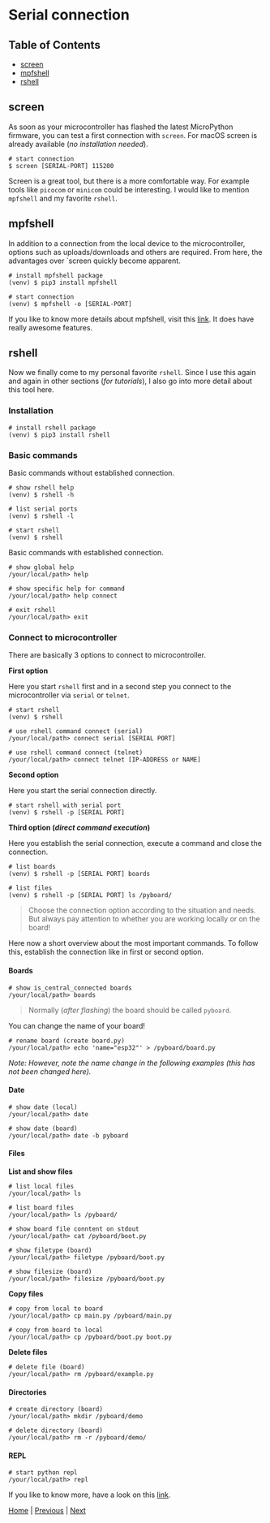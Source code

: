 # Serial connection

## Table of Contents

- [screen](#screen)
- [mpfshell](#mpfshell)
- [rshell](#rshell)

## screen

As soon as your microcontroller has flashed the latest MicroPython firmware, you can test a first connection with `screen`. For macOS screen is already available (_no installation needed_).

```shell
# start connection
$ screen [SERIAL-PORT] 115200
```

Screen is a great tool, but there is a more comfortable way. For example tools like `picocom` or `minicom` could be interesting. I would like to mention `mpfshell` and my favorite `rshell`.

## mpfshell

In addition to a connection from the local device to the microcontroller, options such as uploads/downloads and others are required. From here, the advantages over `screen quickly become apparent.

```shell
# install mpfshell package
(venv) $ pip3 install mpfshell

# start connection
(venv) $ mpfshell -o [SERIAL-PORT]
```

If you like to know more details about mpfshell, visit this [link](https://github.com/wendlers/mpfshell). It does have really awesome features.

## rshell

Now we finally come to my personal favorite `rshell`. Since I use this again and again in other sections (_for tutorials_), I also go into more detail about this tool here.

### Installation

```shell
# install rshell package
(venv) $ pip3 install rshell
```

### Basic commands

Basic commands without established connection.

```shell
# show rshell help
(venv) $ rshell -h

# list serial ports
(venv) $ rshell -l

# start rshell
(venv) $ rshell
```

Basic commands with established connection.

```shell
# show global help
/your/local/path> help

# show specific help for command
/your/local/path> help connect

# exit rshell
/your/local/path> exit
```

### Connect to microcontroller

There are basically 3 options to connect to microcontroller.

**First option**

Here you start `rshell` first and in a second step you connect to the microcontroller via `serial` or `telnet`.

```shell
# start rshell
(venv) $ rshell

# use rshell command connect (serial)
/your/local/path> connect serial [SERIAL PORT]

# use rshell command connect (telnet)
/your/local/path> connect telnet [IP-ADDRESS or NAME]
```

**Second option**

Here you start the serial connection directly.

```shell
# start rshell with serial port
(venv) $ rshell -p [SERIAL PORT]
```

**Third option (_direct command execution_)**

Here you establish the serial connection, execute a command and close the connection.

```shell
# list boards
(venv) $ rshell -p [SERIAL PORT] boards

# list files
(venv) $ rshell -p [SERIAL PORT] ls /pyboard/
```

> Choose the connection option according to the situation and needs. But always pay attention to whether you are working locally or on the board!

Here now a short overview about the most important commands. To follow this, establish the connection like in first or second option.

#### Boards

```shell
# show is_central_connected boards
/your/local/path> boards
```

> Normally (_after flashing_) the board should be called `pyboard`.

You can change the name of your board!

```shell
# rename board (create board.py)
/your/local/path> echo 'name="esp32"' > /pyboard/board.py
```

_Note: However, note the name change in the following examples (this has not been changed here)._

#### Date

```shell
# show date (local)
/your/local/path> date

# show date (board)
/your/local/path> date -b pyboard
```

#### Files

**List and show files**

```shell
# list local files
/your/local/path> ls

# list board files
/your/local/path> ls /pyboard/

# show board file conntent on stdout
/your/local/path> cat /pyboard/boot.py

# show filetype (board)
/your/local/path> filetype /pyboard/boot.py

# show filesize (board)
/your/local/path> filesize /pyboard/boot.py
```

**Copy files**

```shell
# copy from local to board
/your/local/path> cp main.py /pyboard/main.py

# copy from board to local
/your/local/path> cp /pyboard/boot.py boot.py
```

**Delete files**

```shell
# delete file (board)
/your/local/path> rm /pyboard/example.py
```

#### Directories

```shell
# create directory (board)
/your/local/path> mkdir /pyboard/demo

# delete directory (board)
/your/local/path> rm -r /pyboard/demo/
```

#### REPL

```shell
# start python repl
/your/local/path> repl
```

If you like to know more, have a look on this [link](https://github.com/dhylands/rshell).

[Home](https://github.com/Lupin3000/ESP) | [Previous](./001_firmware.md) | [Next](./001_python_repl.md)
